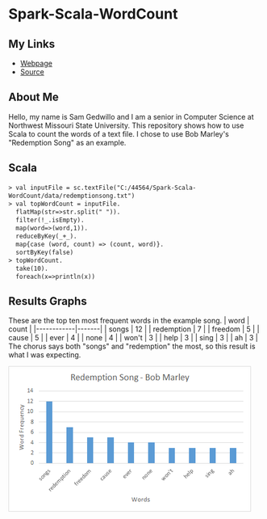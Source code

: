 # Spark-Scala-WordCount

## My Links
- [Webpage](https://samgedwillo.github.io/Spark-Scala-WordCount/ "My Webpage")
- [Source](https://github.com/samgedwillo/Spark-Scala-WordCount  "My Source")

## About Me 
Hello, my name is Sam Gedwillo and I am a senior in Computer Science at Northwest Missouri State University. This repository shows how to use Scala to count the words of a text file. I chose to use Bob Marley's "Redemption Song" as an example.

## Scala
```
> val inputFile = sc.textFile("C:/44564/Spark-Scala-WordCount/data/redemptionsong.txt")
> val topWordCount = inputFile.
  flatMap(str=>str.split(" ")).
  filter(!_.isEmpty).
  map(word=>(word,1)).
  reduceByKey(_+_).
  map{case (word, count) => (count, word)}.
  sortByKey(false)
> topWordCount.
  take(10).
  foreach(x=>println(x))
```

## Results Graphs
These are the top ten most frequent words in the example song.
| word       | count |
|------------|-------|
| songs      | 12    |
| redemption | 7     |
| freedom    | 5     |
| cause      | 5     |
| ever       | 4     |
| none       | 4     |
| won't      | 3     |
| help       | 3     |
| sing       | 3     |
| ah         | 3     |
The chorus says both "songs" and "redemption" the most, so this result is what I was expecting.

![frequencychart](https://github.com/samgedwillo/Spark-Scala-WordCount/blob/master/images/frequencychart.png "frequencychart")